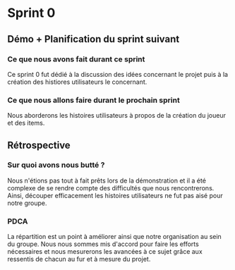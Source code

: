 # Sprint 0

## Démo + Planification du sprint suivant

### Ce que nous avons fait durant ce sprint
Ce sprint 0 fut dédié à la discussion des idées concernant le projet puis à la création
des histiores utilisateurs le concernant.

### Ce que nous allons faire durant le prochain sprint
Nous aborderons les histoires utilisateurs à propos de la création du joueur et des items.

## Rétrospective

### Sur quoi avons nous butté ?
Nous n'étions pas tout à fait prêts lors de la démonstration et il a été complexe de se rendre compte des difficultés que nous rencontrerons. Ainsi, découper efficacement les histoires utilisateurs ne fut pas aisé pour notre groupe.

### PDCA
La répartition est un point à améliorer ainsi que notre organisation au sein du groupe.
Nous nous sommes mis d'accord pour faire les efforts nécessaires et nous mesurerons les avancées à ce sujet grâce aux ressentis de chacun au fur et à mesure du projet.
